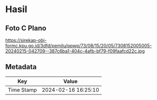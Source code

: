 # Hasil

## Foto C Plano

https://sirekap-obj-formc.kpu.go.id/3dfd/pemilu/ppwp/73/08/15/20/05/7308152005005-20240215-042709--387c6ba1-404c-4afb-bf79-f09faafcd22c.jpg


## Metadata

| Key        | Value               |
| ---------- | ------------------- |
| Time Stamp | 2024-02-16 16:25:10 |



